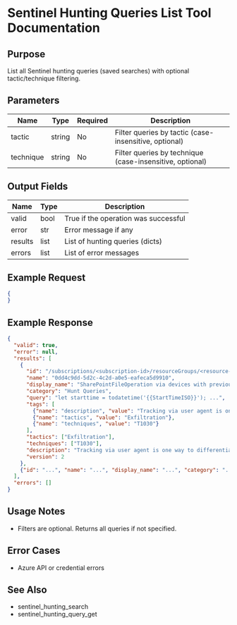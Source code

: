 # Sentinel Hunting Queries List Tool Documentation

## Purpose
List all Sentinel hunting queries (saved searches) with optional tactic/technique filtering.

## Parameters
| Name         | Type   | Required | Description                                              |
|--------------|--------|----------|----------------------------------------------------------|
| tactic       | string | No       | Filter queries by tactic (case-insensitive, optional)    |
| technique    | string | No       | Filter queries by technique (case-insensitive, optional) |

## Output Fields
| Name    | Type   | Description                                         |
|---------|--------|-----------------------------------------------------|
| valid   | bool   | True if the operation was successful                |
| error   | str    | Error message if any                                |
| results | list   | List of hunting queries (dicts)                     |
| errors  | list   | List of error messages                              |

## Example Request
```json
{
}
```

## Example Response
```json
{
  "valid": true,
  "error": null,
  "results": [
    {
      "id": "/subscriptions/<subscription-id>/resourceGroups/<resource-group>/providers/Microsoft.OperationalInsights/workspaces/<workspace-name>/savedSearches/<query-id>",
      "name": "0dd4c9dd-5d2c-4c2d-a0e5-eafeca5d9910",
      "display_name": "SharePointFileOperation via devices with previously unseen user agents",
      "category": "Hunt Queries",
      "query": "let starttime = todatetime('{{StartTimeISO}}'); ...",
      "tags": [
        {"name": "description", "value": "Tracking via user agent is one way ..."},
        {"name": "tactics", "value": "Exfiltration"},
        {"name": "techniques", "value": "T1030"}
      ],
      "tactics": ["Exfiltration"],
      "techniques": ["T1030"],
      "description": "Tracking via user agent is one way to differentiate ...",
      "version": 2
    },
    {"id": "...", "name": "...", "display_name": "...", "category": "...", "query": "...", "tags": [], "tactics": [], "techniques": [], "description": null, "version": 2}
  ],
  "errors": []
}
```

## Usage Notes
- Filters are optional. Returns all queries if not specified.

## Error Cases
- Azure API or credential errors

## See Also
- sentinel_hunting_search
- sentinel_hunting_query_get
